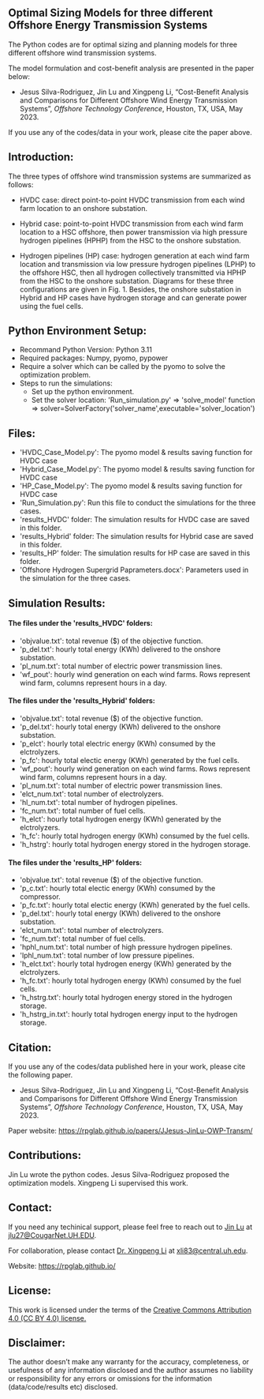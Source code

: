 ## Optimal Sizing Models for __three different__ Offshore Energy Transmission Systems
The Python codes are for optimal sizing and planning models for three different offshore wind transmission systems.

The model formulation and cost-benefit analysis are presented in the paper below:

* Jesus Silva-Rodriguez, Jin Lu and Xingpeng Li, “Cost-Benefit Analysis and Comparisons for Different Offshore Wind Energy Transmission Systems”, *Offshore Technology Conference*, Houston, TX, USA, May 2023.

If you use any of the codes/data in your work, please cite the paper above.


## Introduction:
The three types of offshore wind transmission systems are summarized as follows:

* HVDC case: direct point-to-point HVDC transmission from each wind farm location to an onshore substation.

* Hybrid case: point-to-point HVDC transmission from each wind farm location to a HSC offshore, then power transmission via high pressure hydrogen pipelines (HPHP) from the HSC to the onshore substation.

* Hydrogen pipelines (HP) case: hydrogen generation at each wind farm location and transmission via low pressure hydrogen pipelines (LPHP) to the offshore HSC, then all hydrogen collectively transmitted via HPHP from the HSC to the onshore substation. Diagrams for these three configurations are given in Fig. 1. Besides, the onshore substation in Hybrid and HP cases have hydrogen storage and can generate power using the fuel cells.


## Python Environment Setup:
* Recommand Python Version: Python 3.11
* Required packages: Numpy, pyomo, pypower
* Require a solver which can be called by the pyomo to solve the optimization problem.
* Steps to run the simulations:
	* Set up the python environment. 
	* Set the solver location: 'Run_simulation.py' => 'solve_model' function => solver=SolverFactory('solver_name',executable='solver_location')


## Files:
* 'HVDC_Case_Model.py': The pyomo model & results saving function for HVDC case
* 'Hybrid_Case_Model.py': The pyomo model & results saving function for HVDC case
* 'HP_Case_Model.py': The pyomo model & results saving function for HVDC case
* 'Run_Simulation.py': Run this file to conduct the simulations for the three cases.
* 'results_HVDC' folder: The simulation results for HVDC case are saved in this folder.
* 'results_Hybrid' folder: The simulation results for Hybrid case are saved in this folder.
* 'results_HP' folder: The simulation results for HP case are saved in this folder.
* 'Offshore Hydrogen Supergrid Paprameters.docx': Parameters used in the simulation for the three cases.


## Simulation Results:
#### The files under the 'results_HVDC' folders:
* 'objvalue.txt': total revenue ($) of the objective function.
* 'p_del.txt': hourly total energy (KWh) delivered to the onshore substation.
* 'pl_num.txt': total number of electric power transmission lines.
* 'wf_pout': hourly wind generation on each wind farms. Rows represent wind farm, columns represent hours in a day.

#### The files under the 'results_Hybrid' folders:
* 'objvalue.txt': total revenue ($) of the objective function.
* 'p_del.txt': hourly total energy (KWh) delivered to the onshore substation.
* 'p_elct': hourly total electric energy (KWh) consumed by the elctrolyzers.
* 'p_fc': hourly total electic energy (KWh) generated by the fuel cells.
* 'wf_pout': hourly wind generation on each wind farms. Rows represent wind farm, columns represent hours in a day.
* 'pl_num.txt': total number of electric power transmission lines.
* 'elct_num.txt': total number of electrolyzers.
* 'hl_num.txt': total number of hydrogen pipelines.
* 'fc_num.txt': total number of fuel cells.
* 'h_elct': hourly total hydrogen energy (KWh) generated by the elctrolyzers.
* 'h_fc': hourly total hydrogen energy (KWh) consumed by the fuel cells.
* 'h_hstrg': hourly total hydrogen energy stored in the hydrogen storage. 


#### The files under the 'results_HP' folders:
* 'objvalue.txt': total revenue ($) of the objective function.
* 'p_c.txt': hourly total electic energy (KWh) consumed by the compressor.
* 'p_fc.txt': hourly total electic energy (KWh) generated by the fuel cells.
* 'p_del.txt': hourly total energy (KWh) delivered to the onshore substation.
* 'elct_num.txt': total number of electrolyzers.
* 'fc_num.txt': total number of fuel cells.
* 'hphl_num.txt': total number of high pressure hydrogen pipelines.
* 'lphl_num.txt': total number of low pressure pipelines.
* 'h_elct.txt': hourly total hydrogen energy (KWh) generated by the elctrolyzers.
* 'h_fc.txt': hourly total hydrogen energy (KWh) consumed by the fuel cells.
* 'h_hstrg.txt': hourly total hydrogen energy stored in the hydrogen storage. 
* 'h_hstrg_in.txt': hourly total hydrogen energy input to the hydrogen storage. 



## Citation:
If you use any of the codes/data published here in your work, please cite the following paper. 

* Jesus Silva-Rodriguez, Jin Lu and Xingpeng Li, “Cost-Benefit Analysis and Comparisons for Different Offshore Wind Energy Transmission Systems”, *Offshore Technology Conference*, Houston, TX, USA, May 2023.

Paper website: <a class="off" href="/papers/Jesus-JinLu-OWP-Transm/"  target="_blank">https://rpglab.github.io/papers/JJesus-JinLu-OWP-Transm/</a>


## Contributions:
Jin Lu wrote the python codes. Jesus Silva-Rodriguez proposed the optimization models. Xingpeng Li supervised this work.


## Contact:
If you need any techinical support, please feel free to reach out to <a class="" href="/people/Jin-Lu/" target="_blank">Jin Lu</a> at jlu27@CougarNet.UH.EDU.

For collaboration, please contact <a class="" href="/people/Xingpeng-Li/" target="_blank">Dr. Xingpeng Li</a> at xli83@central.uh.edu.

Website: <a class="off" href="/"  target="_blank">https://rpglab.github.io/</a>


## License:
This work is licensed under the terms of the <a class="off" href="https://creativecommons.org/licenses/by/4.0/"  target="_blank">Creative Commons Attribution 4.0 (CC BY 4.0) license.</a>


## Disclaimer:
The author doesn’t make any warranty for the accuracy, completeness, or usefulness of any information disclosed and the author assumes no liability or responsibility for any errors or omissions for the information (data/code/results etc) disclosed.
